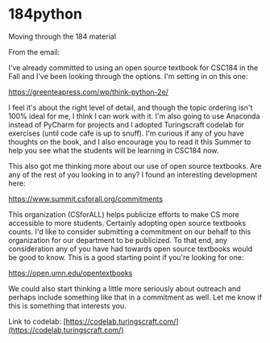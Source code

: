 # 184python
Moving through the 184 material

From the email:

I've already committed to using an open source textbook for CSC184 in the Fall and I've been looking through the options. I'm setting in on this one:

https://greenteapress.com/wp/think-python-2e/

I feel it's about the right level of detail, and though the topic ordering isn't 100% ideal for me, I think I can work with it. I'm also going to use Anaconda instead of PyCharm for projects and I adopted Turingscraft codelab for exercises (until code cafe is up to snuff). I'm curious if any of you have thoughts on the book, and I also encourage you to read it this Summer to help you see what the students will be learning in CSC184 now.

This also got me thinking more about our use of open source textbooks. Are any of the rest of you looking in to any? I found an interesting development here:

https://www.summit.csforall.org/commitments

This organization (CSforALL) helps publicize efforts to make CS more accessible to more students. Certainly adopting open source textbooks counts. I'd like to consider submitting a commitment on our behalf to this organization for our department to be publicized. To that end, any consideration any of you have had towards open source textbooks would be good to know. This is a good starting point if you're looking for one:

https://open.umn.edu/opentextbooks

We could also start thinking a little more seriously about outreach and perhaps include something like that in a commitment as well. Let me know if this is something that interests you.

Link to codelab: [https://codelab.turingscraft.com/](https://codelab.turingscraft.com/)
